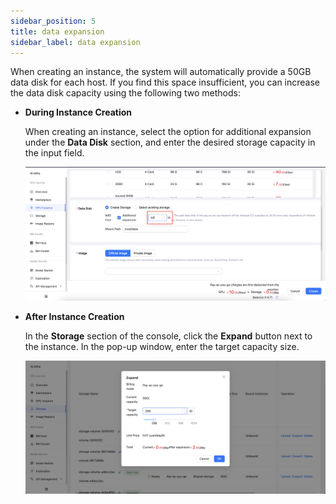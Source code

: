 ```yaml
---
sidebar_position: 5
title: data expansion
sidebar_label: data expansion
---
```


When creating an instance, the system will automatically provide a 50GB data disk for each host. If you find this space insufficient, you can increase the data disk capacity using the following two methods:

- **During Instance Creation**

  When creating an instance, select the option for additional expansion under the **Data Disk** section, and enter the desired storage capacity in the input field.

  ![](../../static/en-img/datastorage/data-expansion1.png)

- **After Instance Creation**

  In the **Storage** section of the console, click the **Expand** button next to the instance. In the pop-up window, enter the target capacity size.

  ![](../../static/en-img/datastorage/data-expansion2.png)
